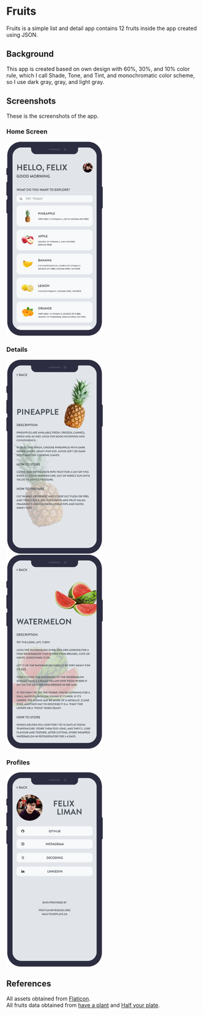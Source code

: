 # Fruits

Fruits is a simple list and detail app contains 12 fruits inside the app created using JSON.

## Background

This app is created based on own design with 60%, 30%, and 10% color rule, which I call Shade, Tone, and Tint, and monochromatic color scheme, so I use dark gray, gray, and light gray.

## Screenshots

These is the screenshots of the app.

### Home Screen

<img src="https://raw.githubusercontent.com/FelixLiman/Fruits-ios/master/Fruits/Resources/home.png" width=50% height=50%>

### Details

<img src="https://raw.githubusercontent.com/FelixLiman/Fruits-ios/master/Fruits/Resources/pineapple-detail.png" width=50% height=50%>
<img src="https://raw.githubusercontent.com/FelixLiman/Fruits-ios/master/Fruits/Resources/watermelon-detail.png" width=50% height=50%>

### Profiles

<img src="https://raw.githubusercontent.com/FelixLiman/Fruits-ios/master/Fruits/Resources/profile.png" width=50% height=50%>

## References

All assets obtained from [Flaticon](www.flaticon.com).\
All fruits data obtained from [have a plant](fruitsandveggies.org) and [Half your plate](www.halfyourplate.ca).
